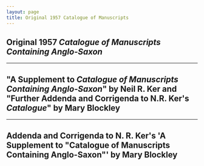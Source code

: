 ```yaml
---
layout: page
title: Original 1957 Catalogue of Manuscripts
---
```

## Original 1957 *Catalogue of Manuscripts Containing Anglo-Saxon*
<object data="{{ site.url }}{{ site.baseurl }}/_pdfs/Original-Ker-Catalogue.pdf" width="800" height="600"></object>

-----

## "A Supplement to *Catalogue of Manuscripts Containing Anglo-Saxon*" by Neil R. Ker and "Further Addenda and Corrigenda to N.R. Ker's *Catalogue*" by Mary Blockley
<object data="{{ site.url }}{{ site.baseurl }}/_pdfs/Ker-Corrigenda-and-Blockley-Further-Addenda-Corrigenda.pdf" width="800" height="600"></object>

-----

## Addenda and Corrigenda to N. R. Ker's 'A Supplement to "Catalogue of Manuscripts Containing Anglo-Saxon"' by Mary Blockley
<object data="{{ site.url }}{{ site.baseurl }}/_pdfs/Blockley-Addenda-Corrigenda.pdf" width="800" height="600"></object>
